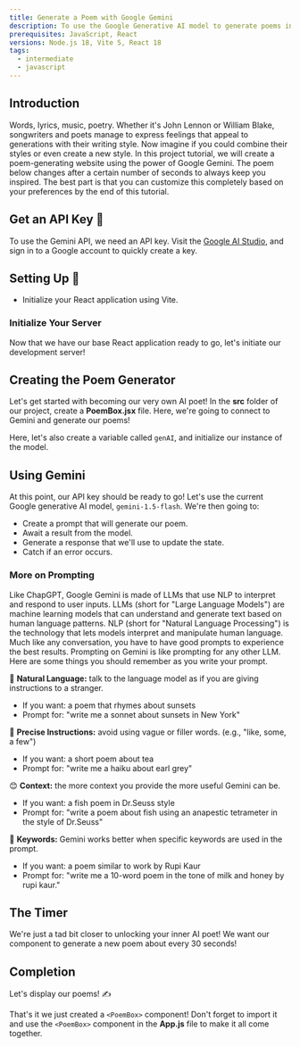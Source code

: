 ```yaml
---
title: Generate a Poem with Google Gemini
description: To use the Google Generative AI model to generate poems in different styles.
prerequisites: JavaScript, React
versions: Node.js 18, Vite 5, React 18
tags:
  - intermediate
  - javascript
---
```


## Introduction

Words, lyrics, music, poetry. Whether it's John Lennon or William Blake, songwriters and poets manage to express feelings that appeal to generations with their writing style. Now imagine if you could combine their styles or even create a new style. In this project tutorial, we will create a poem-generating website using the power of Google Gemini. The poem below changes after a certain number of seconds to always keep you inspired. The best part is that you can customize this completely based on your preferences by the end of this tutorial.

<RoundedImage
  link="https://raw.githubusercontent.com/codedex-io/projects/main/projects/generate-a-poem-with-google-gemini/poem_ai_screen_result.png"
  description="generator demo"
/>
## Get an API Key 🔑

To use the Gemini API, we need an API key. Visit the [Google AI Studio](https://aistudio.google.com/app/apikey), and sign in to a Google account to quickly create a key. 

## Setting Up 🔨

- Initialize your React application using Vite. 

### Initialize Your Server

Now that we have our base React application ready to go, let's initiate our development server!

## Creating the Poem Generator

Let's get started with becoming our very own AI poet! In the **src** folder of our project, create a **PoemBox.jsx** file. Here, we're going to connect to Gemini and generate our poems!

Here, let's also create a variable called `genAI`, and initialize our instance of the model.

## Using Gemini

At this point, our API key should be ready to go! Let's use the current Google generative AI model, `gemini-1.5-flash`. We're then going to:

- Create a prompt that will generate our poem.
- Await a result from the model.
- Generate a response that we'll use to update the state.
- Catch if an error occurs.

### More on Prompting

Like ChapGPT, Google Gemini is made of LLMs that use NLP to interpret and respond to user inputs. LLMs (short for "Large Language Models") are machine learning models that can understand and generate text based on human language patterns. NLP (short for "Natural Language Processing") is the technology that lets models interpret and manipulate human language. Much like any conversation, you have to have good prompts to experience the best results.
Prompting on Gemini is like prompting for any other LLM. Here are some things you should remember as you write your prompt.

💬 **Natural Language:** talk to the language model as if you are giving instructions to a stranger.

- If you want: a poem that rhymes about sunsets
- Prompt for: "write me a sonnet about sunsets in New York"

🎯 **Precise Instructions:** avoid using vague or filler words. (e.g., "like, some, a few")

- If you want: a short poem about tea
- Prompt for: "write me a haiku about earl grey"

😊 **Context:** the more context you provide the more useful Gemini can be.

- If you want: a fish poem in Dr.Seuss style
- Prompt for: "write a poem about fish using an anapestic tetrameter in the style of Dr.Seuss"

🔑 **Keywords:** Gemini works better when specific keywords are used in the prompt.

- If you want: a poem similar to work by Rupi Kaur
- Prompt for: "write me a 10-word poem in the tone of milk and honey by rupi kaur."

## The Timer

We're just a tad bit closer to unlocking your inner AI poet! We want our component to generate a new poem about every 30 seconds!

## Completion

Let's display our poems! ✍️

That's it we just created a `<PoemBox>` component! Don't forget to import it and use the `<PoemBox>` component in the **App.js** file to make it all come together.
